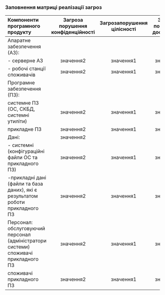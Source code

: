 ### Заповнення матриці реалізації загроз
| Компоненти програмного продукту | Загроза порушення конфіденційності | Загрозапорушення цілісності | Загроза порушення доступності |
|:-----------|:---------:|:-----------:|:---------:|
|Апаратне забезпечення (АЗ): | |  |  |
|   - серверне АЗ | значення2 | значення1 | значення2 |
|   - робочі станції споживачів | значення2 | значення1 | значення2 |
| Програмне забезпечення (ПЗ):  |  |  |  |
| системне ПЗ (ОС, СКБД, системні утиліти) | значення2 | значення1 | значення2 |
| прикладне ПЗ | значення2 | значення1 | значення2 |
| Дані:  | значення2 |  |  |
|   - системні (конфігураційні файли ОС та прикладного ПЗ) | значення2 | значення1 | значення2 |
|   -прикладні дані (файли та база даних), які є результатом роботи прикладного ПЗ | значення2 | значення1 | значення2 |
| Персонал: обслуговуючий персонал (адміністратори системи) споживачі прикладного ПЗ| значення2 | значення1 | значення2 |
| споживачі прикладного ПЗ| значення2 | значення1 | значення2 |



